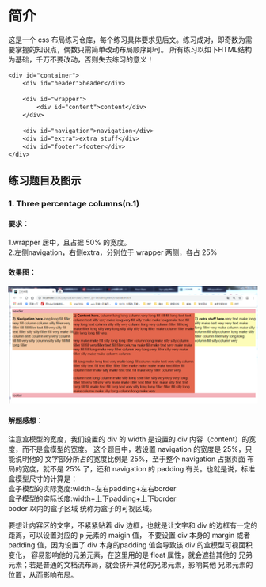 # 简介
这是一个 css 布局练习仓库，每个练习具体要求见后文。练习成对，即奇数为需要掌握的知识点，偶数只需简单改动布局顺序即可。 所有练习以如下HTML结构为基础，千万不要改动，否则失去练习的意义！
```
<div id="container">
    <div id="header">header</div>

    <div id="wrapper">
        <div id="content">content</div>
    </div>
    
    <div id="navigation">navigation</div>
    <div id="extra">extra stuff</div>
    <div id="footer">footer</div>
</div>
```

## 练习题目及图示
### 1. Three percentage columns(n.1)
#### 要求：  
1.wrapper 居中，且占据 50% 的宽度。  
2.左侧navigation，右侧extra，分别位于 wrapper 两侧，各占
25%  

#### 效果图：  

![image](https://github.com/xiaoxiaomuyu123/layoutExercise/blob/master/layoutExercisePic/1.png)

#### 解题感想：
注意盒模型的宽度，我们设置的 div 的 width 是设置的 div 
内容（content）的宽度，而不是盒模型的宽度。
这个题目中，若设置 navigation 的宽度是 25%，只能说明他的
文字部分所占的宽度比例是 25%，至于整个 navigation 占据页面
布局的宽度，就不是 25% 了，还和 navigation 的 padding
有关。也就是说，标准盒模型尺寸的计算是：  
盒子模型的实际宽度:width+左右padding+左右border  
盒子模型的实际长度:width+上下padding+上下border  
boder 以内的盒子区域 统称为盒子的可视区域。  

要想让内容区的文字，不紧紧贴着 div 边框，也就是让文字和 div
的边框有一定的距离，可以设置对应的 p 元素的 maigin 值，
不要设置 div 本身的 margin 或者 padding 值，因为设置了
div 本身的padding 值会导致该 div 的盒模型可视面积变化，
容易影响他的兄弟元素，在这里用的是 float 属性，就会遮挡其他的
兄弟元素；若是普通的文档流布局，就会挤开其他的兄弟元素，影响其他
兄弟元素的位置，从而影响布局。

        

   




